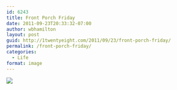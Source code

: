 ```yaml
---
id: 6243
title: Front Porch Friday
date: 2011-09-23T20:33:32-07:00
author: wbhamilton
layout: post
guid: http://1twentyeight.com/2011/09/23/front-porch-friday/
permalink: /front-porch-friday/
categories:
  - Life
format: image
---
```

<img src="http://1twentyeight.com/wp-content/uploads/2011/09/iPhone-Capture.jpg" />
